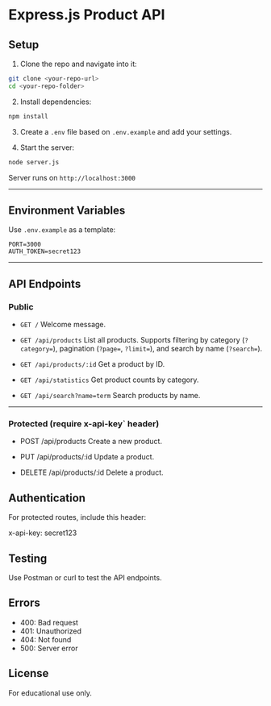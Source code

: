 # Express.js Product API

## Setup

1. Clone the repo and navigate into it:
```bash
git clone <your-repo-url>
cd <your-repo-folder>
````

2. Install dependencies:

```bash
npm install
```

3. Create a `.env` file based on `.env.example` and add your settings.

4. Start the server:

```bash
node server.js
```

Server runs on `http://localhost:3000`

---

## Environment Variables

Use `.env.example` as a template:

```
PORT=3000
AUTH_TOKEN=secret123
```

---

## API Endpoints

### Public

* `GET /`
  Welcome message.

* `GET /api/products`
  List all products. Supports filtering by category (`?category=`), pagination (`?page=`, `?limit=`), and search by name (`?search=`).

* `GET /api/products/:id`
  Get a product by ID.

* `GET /api/statistics`
  Get product counts by category.

* `GET /api/search?name=term`
  Search products by name.

---

### Protected (require x-api-key` header)

* POST /api/products
  Create a new product.

* PUT /api/products/:id
  Update a product.

* DELETE /api/products/:id
  Delete a product.


## Authentication

For protected routes, include this header:


x-api-key: secret123

## Testing

Use Postman or curl to test the API endpoints.


## Errors

* 400: Bad request
* 401: Unauthorized
* 404: Not found
* 500: Server error


## License

For educational use only.
